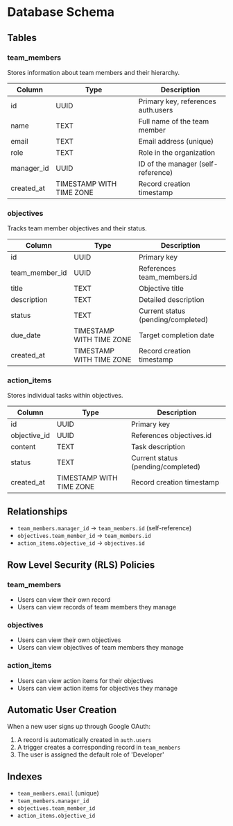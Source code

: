 # Database Schema

## Tables

### team_members
Stores information about team members and their hierarchy.

| Column     | Type                     | Description                          |
|------------|--------------------------|--------------------------------------|
| id         | UUID                     | Primary key, references auth.users   |
| name       | TEXT                     | Full name of the team member        |
| email      | TEXT                     | Email address (unique)              |
| role       | TEXT                     | Role in the organization            |
| manager_id | UUID                     | ID of the manager (self-reference)  |
| created_at | TIMESTAMP WITH TIME ZONE | Record creation timestamp           |

### objectives
Tracks team member objectives and their status.

| Column        | Type                     | Description                          |
|---------------|--------------------------|--------------------------------------|
| id            | UUID                     | Primary key                         |
| team_member_id| UUID                     | References team_members.id          |
| title         | TEXT                     | Objective title                     |
| description   | TEXT                     | Detailed description                |
| status        | TEXT                     | Current status (pending/completed)  |
| due_date      | TIMESTAMP WITH TIME ZONE | Target completion date              |
| created_at    | TIMESTAMP WITH TIME ZONE | Record creation timestamp           |

### action_items
Stores individual tasks within objectives.

| Column      | Type                     | Description                          |
|-------------|--------------------------|--------------------------------------|
| id          | UUID                     | Primary key                         |
| objective_id| UUID                     | References objectives.id            |
| content     | TEXT                     | Task description                    |
| status      | TEXT                     | Current status (pending/completed)  |
| created_at  | TIMESTAMP WITH TIME ZONE | Record creation timestamp           |

## Relationships

- `team_members.manager_id` → `team_members.id` (self-reference)
- `objectives.team_member_id` → `team_members.id`
- `action_items.objective_id` → `objectives.id`

## Row Level Security (RLS) Policies

### team_members
- Users can view their own record
- Users can view records of team members they manage

### objectives
- Users can view their own objectives
- Users can view objectives of team members they manage

### action_items
- Users can view action items for their objectives
- Users can view action items for objectives they manage

## Automatic User Creation

When a new user signs up through Google OAuth:
1. A record is automatically created in `auth.users`
2. A trigger creates a corresponding record in `team_members`
3. The user is assigned the default role of 'Developer'

## Indexes

- `team_members.email` (unique)
- `team_members.manager_id`
- `objectives.team_member_id`
- `action_items.objective_id` 